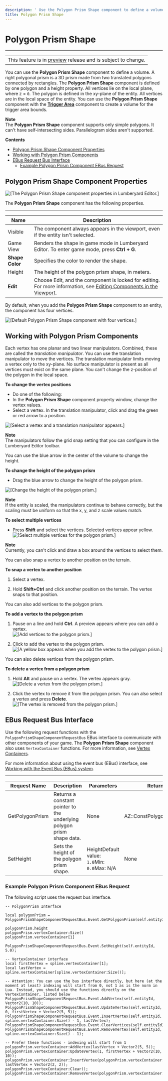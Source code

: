 ```yaml
---
description: ' Use the Polygon Prism Shape component to define a volume in &ALYlong;. '
title: Polygon Prism Shape
---
```

# Polygon Prism Shape<a name="component-polygon-prism"></a>


****  

|  | 
| --- |
| This feature is in [preview](https://docs.aws.amazon.com/lumberyard/latest/userguide/ly-glos-chap.html#preview) release and is subject to change\.  | 

You can use the **Polygon Prism Shape** component to define a volume\. A right polygonal prism is a 3D prism made from two translated polygons connected by rectangles\. The **Polygon Prism Shape** component is defined by one polygon and a height property\. All vertices lie on the local plane, where z = `0`\. The polygon is defined in the xy\-plane of the entity\. All vertices are in the local space of the entity\. You can use the **Polygon Prism Shape** component with the **[Trigger Area](/docs/userguide/components/triggerarea.md)** component to create a volume for the trigger area bounds\.

**Note**  
The **Polygon Prism Shape** component supports only simple polygons\. It can't have self\-intersecting sides\. Parallelogram sides aren't supported\. 

**Contents**
+ [Polygon Prism Shape Component Properties](#component-polygon-prism-properties)
+ [Working with Polygon Prism Components](#working-with-polygon-prism-components)
+ [EBus Request Bus Interface](#component-polygon-prism-ebus-request)
  + [Example Polygon Prism Component EBus Request](#component-polygon-prism-ebus-request-component-example)

## Polygon Prism Shape Component Properties<a name="component-polygon-prism-properties"></a>

![\[The Polygon Prism Shape component properties in Lumberyard Editor.\]](/images/userguide/component/polygon-prism-component-properties.png)

The **Polygon Prism Shape** component has the following properties\.


****  

| Name | Description | 
| --- | --- | 
| Visible |  The component always appears in the viewport, even if the entity isn't selected\.   | 
| Game View |  Renders the shape in game mode in Lumberyard Editor\. To enter game mode, press **Ctrl \+ G**\.  | 
|  **Shape Color**  |  Specifies the color to render the shape\.  | 
| Height |  The height of the polygon prism shape, in meters\.  | 
|  **Edit**  | Choose Edit, and the component is locked for editing\. For more information, see [Editing Components in the Viewport](edit-mode-for-components.md)\. | 

By default, when you add the **Polygon Prism Shape** component to an entity, the component has four vertices\.

![\[Default Polygon Prism Shape component with four vertices.\]](/images/userguide/component/polygon-prism-shape-component-1.png)

## Working with Polygon Prism Components<a name="working-with-polygon-prism-components"></a>

Each vertex has one planar and two linear manipulators\. Combined, these are called the *translation manipulator*\. You can use the translation manipulator to move the vertices\. The translation manipulator limits moving a vertex only to the xy\-plane\. No surface manipulator is present as all vertices must exist on the same plane\. You can't change the z\-position of the polygon in the local space\. 

**To change the vertex positions**
+  Do one of the following: 
  + In the **Polygon Prism Shape** component property window, change the vertex values\.
  + Select a vertex\. In the translation manipulator, click and drag the green or red arrow to a position\.

![\[Select a vertex and a translation manipulator appears.\]](/images/userguide/component/polygon-prism-shape-component-2.png)

**Note**  
The manipulators follow the grid snap setting that you can configure in the Lumberyard Editor toolbar\.

You can use the blue arrow in the center of the volume to change the height\.<a name="component-polygon-prism-height-adjustment"></a>

**To change the height of the polygon prism**
+ Drag the blue arrow to change the height of the polygon prism\.

![\[Change the height of the polygon prism.\]](/images/userguide/component/polygon-prism-shape-component-3.png)

**Note**  
If the entity is scaled, the manipulators continue to behave correctly, but the scaling must be uniform so that the x, y, and z scale values match\.

**To select multiple vertices**
+ Press **Shift** and select the vertices\. Selected vertices appear yellow\.  
![\[Select multiple vertices for the polygon prism.\]](/images/userguide/component/polygon-prism-shape-component-4.png)

**Note**  
Currently, you can't click and draw a box around the vertices to select them\.

You can also snap a vertex to another position on the terrain\.

**To snap a vertex to another position**

1. Select a vertex\.

1. Hold **Shift\+Ctrl** and click another position on the terrain\. The vertex snaps to that position\.

You can also add vertices to the polygon prism\.

**To add a vertex to the polygon prism**

1. Pause on a line and hold **Ctrl**\. A preview appears where you can add a vertex\.  
![\[Add vertices to the polygon prism.\]](/images/userguide/component/polygon-prism-shape-component-5.png)

1. Click to add the vertex to the polygon prism\.  
![\[A yellow box appears when you add the vertex to the polygon prism.\]](/images/userguide/component/polygon-prism-shape-component-6.png)

You can also delete vertices from the polygon prism\.

**To delete a vertex from a polygon prism**

1. Hold **Alt** and pause on a vertex\. The vertex appears gray\.  
![\[Delete a vertex from the polygon prism.\]](/images/userguide/component/polygon-prism-shape-component-7.png)

1. Click the vertex to remove it from the polygon prism\. You can also select a vertex and press **Delete**\.  
![\[The vertex is removed from the polygon prism.\]](/images/userguide/component/polygon-prism-shape-component-8.png)

## EBus Request Bus Interface<a name="component-polygon-prism-ebus-request"></a>

Use the following request functions with the `PolygonPrismShapeComponentRequestBus` EBus interface to communicate with other components of your game\. The **Polygon Prism Shape** component also uses `VertexContainer` functions\. For more information, see [Vertex Containers](/docs/userguide/components/vertex-container.md)\.

For more information about using the event bus \(EBus\) interface, see [Working with the Event Bus \(EBus\) system](/docs/userguide/programming/ebus/intro.md)\.


****  

| Request Name | Description | Parameters | Return | Scriptable | 
| --- | --- | --- | --- | --- | 
| GetPolygonPrism |  Returns a constant pointer to the underlying polygon prism shape data\.  |  None  | AZ::ConstPolygonPrismPtr | Yes | 
| SetHeight |  Sets the height of the polygon prism shape\.  | HeightDefault value: `1.0`Min: `0.0`Max: N/A | None | Yes | 

### Example Polygon Prism Component EBus Request<a name="component-polygon-prism-ebus-request-component-example"></a>

The following script uses the request bus interface\.

```
-- PolygonPrism Interface
  
local polygonPrism = PolygonPrismShapeComponentRequestBus.Event.GetPolygonPrism(self.entityId);
  
polygonPrism.height
polygonPrism.vertexContainer:Size()
polygonPrism.vertexContainer[1]
  
PolygonPrismShapeComponentRequestBus.Event.SetHeight(self.entityId, 5.0);
  
-- VertexContainer interface
local firstVertex = spline.vertexContainer[1];
local lastVertex = spline.vertexContainer[spline.vertexContainer:Size()];
 
-- Attention: You can use the bus interface directly, but here (at the moment at least) indexing will start from 0, not 1 as is the norm in Lua. Instead, you should use the functions directly on the VertexContainer, listed below
PolygonPrismShapeComponentRequestBus.Event.AddVertex(self.entityId, Vector2(10, 10));
PolygonPrismShapeComponentRequestBus.Event.UpdateVertex(self.entityId, 0, firstVertex + Vector2(5, 5));
PolygonPrismShapeComponentRequestBus.Event.InsertVertex(self.entityId, spline.vertexContainer:Size() - 1, lastVertex);
PolygonPrismShapeComponentRequestBus.Event.ClearVertices(self.entityId);
PolygonPrismShapeComponentRequestBus.Event.RemoveVertex(self.entityId, spline.vertexContainer:Size() - 1);
  
-- Prefer these functions - indexing will start from 1
polygonPrism.vertexContainer:AddVertex(lastVertex + Vector2(5, 5));
polygonPrism.vertexContainer:UpdateVertex(1, firstVertex + Vector2(10, 10));
polygonPrism.vertexContainer:InsertVertex(polygonPrism.vertexContainer:Size(), lastVertex + Vector2(2, 2));
polygonPrism.vertexContainer:Clear();
polygonPrism.vertexContainer:RemoveVertex(polygonPrism.vertexContainer:Size());
```